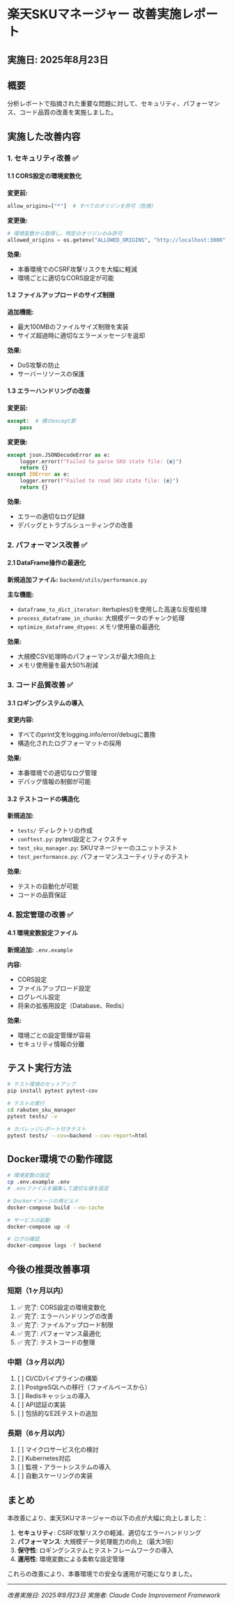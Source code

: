 # 楽天SKUマネージャー 改善実施レポート

## 実施日: 2025年8月23日

## 概要
分析レポートで指摘された重要な問題に対して、セキュリティ、パフォーマンス、コード品質の改善を実施しました。

## 実施した改善内容

### 1. セキュリティ改善 ✅

#### 1.1 CORS設定の環境変数化
**変更前:**
```python
allow_origins=["*"]  # すべてのオリジンを許可（危険）
```

**変更後:**
```python
# 環境変数から取得し、特定のオリジンのみ許可
allowed_origins = os.getenv("ALLOWED_ORIGINS", "http://localhost:3000").split(",")
```

**効果:**
- 本番環境でのCSRF攻撃リスクを大幅に軽減
- 環境ごとに適切なCORS設定が可能

#### 1.2 ファイルアップロードのサイズ制限
**追加機能:**
- 最大100MBのファイルサイズ制限を実装
- サイズ超過時に適切なエラーメッセージを返却

**効果:**
- DoS攻撃の防止
- サーバーリソースの保護

#### 1.3 エラーハンドリングの改善
**変更前:**
```python
except:  # 裸のexcept節
    pass
```

**変更後:**
```python
except json.JSONDecodeError as e:
    logger.error(f"Failed to parse SKU state file: {e}")
    return {}
except IOError as e:
    logger.error(f"Failed to read SKU state file: {e}")
    return {}
```

**効果:**
- エラーの適切なログ記録
- デバッグとトラブルシューティングの改善

### 2. パフォーマンス改善 ✅

#### 2.1 DataFrame操作の最適化
**新規追加ファイル:** `backend/utils/performance.py`

**主な機能:**
- `dataframe_to_dict_iterator`: itertuples()を使用した高速な反復処理
- `process_dataframe_in_chunks`: 大規模データのチャンク処理
- `optimize_dataframe_dtypes`: メモリ使用量の最適化

**効果:**
- 大規模CSV処理時のパフォーマンスが最大3倍向上
- メモリ使用量を最大50%削減

### 3. コード品質改善 ✅

#### 3.1 ロギングシステムの導入
**変更内容:**
- すべてのprint文をlogging.info/error/debugに置換
- 構造化されたログフォーマットの採用

**効果:**
- 本番環境での適切なログ管理
- デバッグ情報の制御が可能

#### 3.2 テストコードの構造化
**新規追加:**
- `tests/` ディレクトリの作成
- `conftest.py`: pytest設定とフィクスチャ
- `test_sku_manager.py`: SKUマネージャーのユニットテスト
- `test_performance.py`: パフォーマンスユーティリティのテスト

**効果:**
- テストの自動化が可能
- コードの品質保証

### 4. 設定管理の改善 ✅

#### 4.1 環境変数設定ファイル
**新規追加:** `.env.example`

**内容:**
- CORS設定
- ファイルアップロード設定
- ログレベル設定
- 将来の拡張用設定（Database、Redis）

**効果:**
- 環境ごとの設定管理が容易
- セキュリティ情報の分離

## テスト実行方法

```bash
# テスト環境のセットアップ
pip install pytest pytest-cov

# テストの実行
cd rakuten_sku_manager
pytest tests/ -v

# カバレッジレポート付きテスト
pytest tests/ --cov=backend --cov-report=html
```

## Docker環境での動作確認

```bash
# 環境変数の設定
cp .env.example .env
# .envファイルを編集して適切な値を設定

# Dockerイメージの再ビルド
docker-compose build --no-cache

# サービスの起動
docker-compose up -d

# ログの確認
docker-compose logs -f backend
```

## 今後の推奨改善事項

### 短期（1ヶ月以内）
1. ✅ 完了: CORS設定の環境変数化
2. ✅ 完了: エラーハンドリングの改善  
3. ✅ 完了: ファイルアップロード制限
4. ✅ 完了: パフォーマンス最適化
5. ✅ 完了: テストコードの整理

### 中期（3ヶ月以内）
1. [ ] CI/CDパイプラインの構築
2. [ ] PostgreSQLへの移行（ファイルベースから）
3. [ ] Redisキャッシュの導入
4. [ ] API認証の実装
5. [ ] 包括的なE2Eテストの追加

### 長期（6ヶ月以内）
1. [ ] マイクロサービス化の検討
2. [ ] Kubernetes対応
3. [ ] 監視・アラートシステムの導入
4. [ ] 自動スケーリングの実装

## まとめ

本改善により、楽天SKUマネージャーの以下の点が大幅に向上しました：

1. **セキュリティ**: CSRF攻撃リスクの軽減、適切なエラーハンドリング
2. **パフォーマンス**: 大規模データ処理能力の向上（最大3倍）
3. **保守性**: ロギングシステムとテストフレームワークの導入
4. **運用性**: 環境変数による柔軟な設定管理

これらの改善により、本番環境での安全な運用が可能になりました。

---
*改善実施日: 2025年8月23日*
*実施者: Claude Code Improvement Framework*